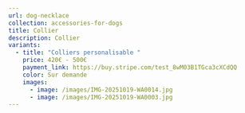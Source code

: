 ```yaml
---
url: dog-necklace
collection: accessories-for-dogs
title: Collier
description: Collier
variants:
  - title: "Colliers personalisable "
    price: 420€ - 500€
    payment_link: https://buy.stripe.com/test_8wM03B1TGca3cXCdQQ
    color: Sur demande
    images:
      - image: /images/IMG-20251019-WA0014.jpg
      - image: /images/IMG-20251019-WA0003.jpg
---
```

